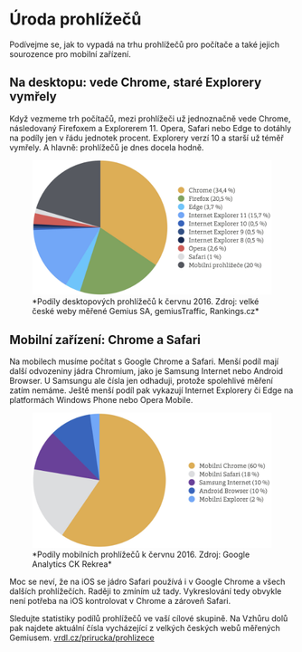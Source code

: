 # Úroda prohlížečů

Podívejme se, jak to vypadá na trhu prohlížečů pro počítače a také jejich sourozence pro mobilní zařízení.

## Na desktopu: vede Chrome, staré Explorery vymřely

Když vezmeme trh počítačů, mezi prohlížeči už jednoznačně vede Chrome, následovaný Firefoxem a Explorerem 11. Opera, Safari nebo Edge to dotáhly na podíly jen v řádu jednotek procent. Explorery verzí 10 a starší už téměř vymřely. A hlavně: prohlížečů je dnes docela hodně. 

<figure>
<img src="dist/images/original/vdwd/prohlizece-desktop.jpg" alt="">
<figcaption markdown="1">    
*Podíly desktopových prohlížečů k červnu 2016. Zdroj: velké české weby měřené Gemius SA, gemiusTraffic, Rankings.cz*
</figcaption> 
</figure> 



## Mobilní zařízení: Chrome a Safari

Na mobilech musíme počítat s Google Chrome a Safari. Menší podíl mají další odvozeniny jádra Chromium, jako je Samsung Internet nebo Android Browser. U Samsungu ale čísla jen odhaduji, protože spolehlivé měření zatím nemáme. Ještě menší podíl pak vykazují Internet Explorery či Edge na platformách Windows Phone nebo Opera Mobile.

<figure>
<img src="dist/images/original/vdwd/prohlizece-mobily.jpg" alt="">
<figcaption markdown="1">    
*Podíly mobilních prohlížečů k červnu 2016. Zdroj: Google Analytics CK Rekrea*
</figcaption> 
</figure> 

Moc se neví, že na iOS se jádro Safari používá i v Google Chrome a všech dalších prohlížečích. Raději to zmíním už tady. Vykreslování tedy obvykle není potřeba na iOS kontrolovat v Chrome a zároveň Safari.

Sledujte statistiky podílů prohlížečů ve vaší cílové skupině. Na Vzhůru dolů pak najdete aktuální čísla vycházející z velkých českých webů měřených Gemiusem. [vrdl.cz/prirucka/prohlizece](http://www.vzhurudolu.cz/prirucka/prohlizece)
